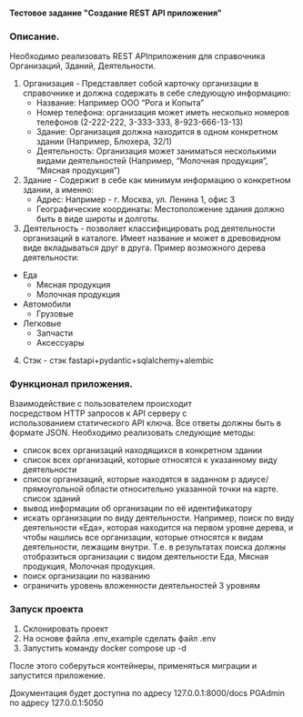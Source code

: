 #### Тестовое задание "Создание REST API приложения"

### Описание.
Необходимо реализовать REST APIприложения для справочника Организаций, Зданий, Деятельности.

1. Организация - Представляет собой карточку организации в справочнике и должна содержать в себе следующую информацию:
    - Название: Например ООО “Рога и Копыта”
    - Номер телефона: организация может иметь несколько номеров телефонов (2-222-222, 3-333-333, 8-923-666-13-13)
    - Здание: Организация должна находится в одном конкретном здании (Например, Блюхера, 32/1)
    - Деятельность: Организация может заниматься несколькими видами деятельностей (Например, “Молочная продукция”, “Мясная продукция”)
2. Здание - Содержит в себе как минимум информацию о конкретном здании, а именно:
   - Адрес: Например - г. Москва, ул. Ленина 1, офис 3
   - Географические координаты: Местоположение здания должно быть в виде широты и долготы.
3. Деятельность - позволяет классифицировать род деятельности организаций в каталоге. Имеет название и может в древовидном виде вкладываться друг в друга. Пример возможного дерева деятельности:
  - Еда
    - Мясная продукция
    - Молочная продукция
  - Автомобили
    - Грузовые
  - Легковые
      - Запчасти
      - Аксессуары
4. Стэк - стэк fastapi+pydantic+sqlalchemy+alembic

### Функционал приложения.
Взаимодействие с пользователем происходит посредством HTTP запросов к API серверу с использованием статического API ключа. Все ответы должны быть в формате JSON. Необходимо реализовать следующие методы:
- список всех организаций находящихся в конкретном здании
- список всех организаций, которые относятся к указанному виду деятельности
- список организаций, которые находятся в заданном р	адиусе/прямоугольной области относительно указанной точки на карте. список зданий 
- вывод информации об организации по её идентификатору 
- искать организации по виду деятельности. Например, поиск по виду деятельности «Еда», которая находится на первом уровне дерева, и чтобы нашлись все организации, которые относятся к видам деятельности, лежащим внутри. Т.е. в результатах поиска должны отобразиться организации с видом деятельности Еда, Мясная продукция, Молочная продукция. 
- поиск организации по названию 
- ограничить уровень вложенности деятельностей 3 уровням

### Запуск проекта

1. Склонировать проект
2. На основе файла .env_example сделать файл .env
3. Запустить команду docker compose up -d

После этого соберуться контейнеры, применяться миграции и запустится приложение.

Документация будет доступна по адресу 127.0.0.1:8000/docs
PGAdmin по адресу 127.0.0.1:5050